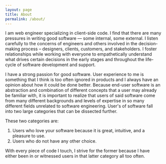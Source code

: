 ```yaml
---
layout: page
title: About
permalink: /about/
---
```


I am web engineer specializing in client-side code. I find that there are many
pressures in writing good software — some internal, some external. I listen
carefully to the concerns of engineers and others involved in the decision-making
process – designers, clients, customers, and stakeholders. I foster relationships
while working with everyone to empathetically understand what drives certain
decisions in the early stages and throughout the life-cycle of software development
and support.

I have a strong passion for good software. User experience to me is something
that I think is too often ignored in products and I always have an opinion about
how it could be done better. Because end-user software is an abstraction and
combination of different concepts that a user may already be familiar with, it
is important to realize that users of said software come from many different
backgrounds and levels of expertise in so many different fields unrelated to
software engineering. User's of software fall into two large categories that can
be dissected further.

These two categories are:

1. Users who love your software because it is great, intuitive, and a pleasure to use.
2. Users who do not have any other choice.

With every piece of code I touch, I strive for the former because I have either
been in or witnessed users in that latter category all too often.

